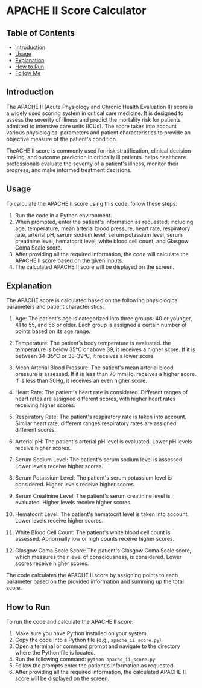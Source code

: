 # APACHE II Score Calculator

## Table of Contents
- [Introduction](#introduction)
- [Usage](#usage)
- [Explanation](#explanation)
- [How to Run](#how-to-run)
- [Follow Me](#follow-me)

## Introduction
The APACHE II (Acute Physiology and Chronic Health Evaluation II) score is a widely used scoring system in critical care medicine. It is designed to assess the severity of illness and predict the mortality risk for patients admitted to intensive care units (ICUs). The score takes into account various physiological parameters and patient characteristics to provide an objective measure of the patient's condition.

TheACHE II score is commonly used for risk stratification, clinical decision-making, and outcome prediction in critically ill patients. helps healthcare professionals evaluate the severity of a patient's illness, monitor their progress, and make informed treatment decisions.

## Usage
To calculate the APACHE II score using this code, follow these steps:

1. Run the code in a Python environment.
2. When prompted, enter the patient's information as requested, including age, temperature, mean arterial blood pressure, heart rate, respiratory rate, arterial pH, serum sodium level, serum potassium level, serum creatinine level, hematocrit level, white blood cell count, and Glasgow Coma Scale score.
3. After providing all the required information, the code will calculate the APACHE II score based on the given inputs.
4. The calculated APACHE II score will be displayed on the screen.

## Explanation
The APACHE score is calculated based on the following physiological parameters and patient characteristics:

1. Age: The patient's age is categorized into three groups: 40 or younger, 41 to 55, and 56 or older. Each group is assigned a certain number of points based on its age range.

2. Temperature: The patient's body temperature is evaluated. the temperature is below 35°C or above 39, it receives a higher score. If it is between 34-35°C or 38-39°C, it receives a lower score.

3. Mean Arterial Blood Pressure: The patient's mean arterial blood pressure is assessed. If it is less than 70 mmHg, receives a higher score. If is less than 50Hg, it receives an even higher score.

4. Heart Rate: The patient's heart rate is considered. Different ranges of heart rates are assigned different scores, with higher heart rates receiving higher scores.

5. Respiratory Rate: The patient's respiratory rate is taken into account. Similar heart rate, different ranges respiratory rates are assigned different scores.

6. Arterial pH: The patient's arterial pH level is evaluated. Lower pH levels receive higher scores.

7. Serum Sodium Level: The patient's serum sodium level is assessed. Lower levels receive higher scores.

8. Serum Potassium Level: The patient's serum potassium level is considered. Higher levels receive higher scores.

9. Serum Creatinine Level: The patient's serum creatinine level is evaluated. Higher levels receive higher scores.

10. Hematocrit Level: The patient's hematocrit level is taken into account. Lower levels receive higher scores.

11. White Blood Cell Count: The patient's white blood cell count is assessed. Abnormally low or high counts receive higher scores.

12. Glasgow Coma Scale Score: The patient's Glasgow Coma Scale score, which measures their level of consciousness, is considered. Lower scores receive higher scores.

The code calculates the APACHE II score by assigning points to each parameter based on the provided information and summing up the total score.

## How to Run
To run the code and calculate the APACHE II score:

1. Make sure you have Python installed on your system.
2. Copy the code into a Python file (e.g., `apache_ii_score.py`).
3. Open a terminal or command prompt and navigate to the directory where the Python file is located.
4. Run the following command: `python apache_ii_score.py`
5. Follow the prompts enter the patient's information as requested.
6. After providing all the required information, the calculated APACHE II score will be displayed on the screen.
